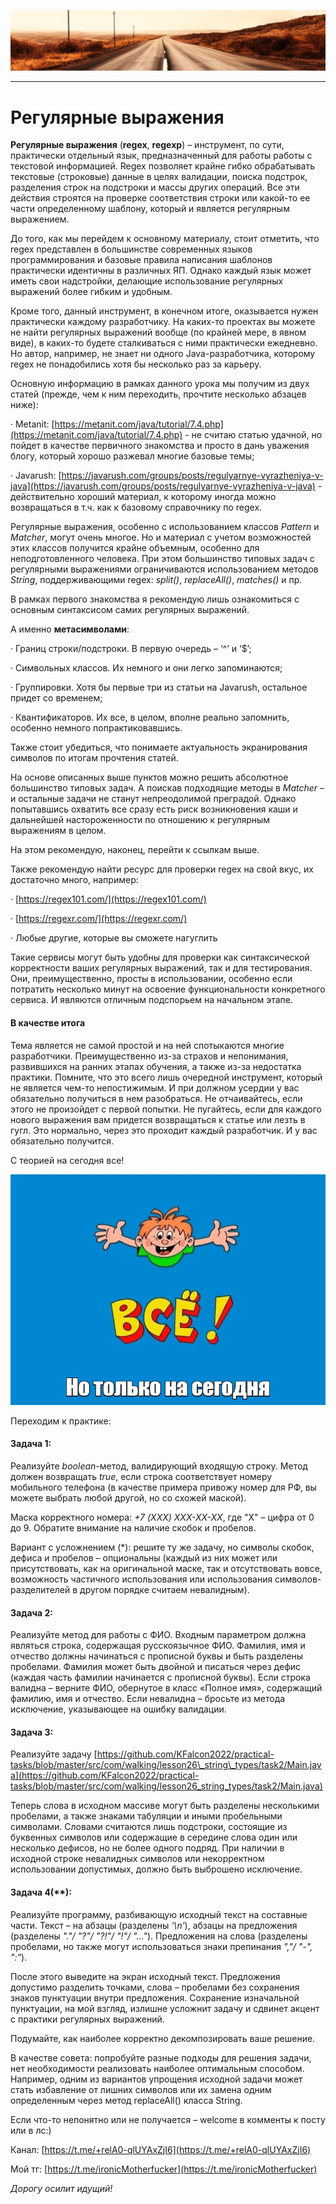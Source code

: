 ![](../../commonmedia/header.png)

***

   

Регулярные выражения
====================

**Регулярные выражения** (**regex**, **regexp**) – инструмент, по сути, практически отдельный язык, предназначенный для работы работы с текстовой информацией. Regex позволяет крайне гибко обрабатывать текстовые (строковые) данные в целях валидации, поиска подстрок, разделения строк на подстроки и массы других операций. Все эти действия строятся на проверке соответствия строки или какой-то ее части определенному шаблону, который и является регулярным выражением.

До того, как мы перейдем к основному материалу, стоит отметить, что regex представлен в большинстве современных языков программирования и базовые правила написания шаблонов практически идентичны в различных ЯП. Однако каждый язык может иметь свои надстройки, делающие использование регулярных выражений более гибким и удобным.

Кроме того, данный инструмент, в конечном итоге, оказывается нужен практически каждому разработчику. На каких-то проектах вы можете не найти регулярных выражений вообще (по крайней мере, в явном виде), в каких-то будете сталкиваться с ними практически ежедневно. Но автор, например, не знает ни одного Java-разработчика, которому regex не понадобились хотя бы несколько раз за карьеру.

Основную информацию в рамках данного урока мы получим из двух статей (прежде, чем к ним переходить, прочтите несколько абзацев ниже):

· Metanit: [https://metanit.com/java/tutorial/7.4.php](https://metanit.com/java/tutorial/7.4.php) - не считаю статью удачной, но пойдет в качестве первичного знакомства и просто в дань уважения блогу, который хорошо разжевал многие базовые темы;

· Javarush: [https://javarush.com/groups/posts/regulyarnye-vyrazheniya-v-java](https://javarush.com/groups/posts/regulyarnye-vyrazheniya-v-java) - действительно хороший материал, к которому иногда можно возвращаться в т.ч. как к базовому справочнику по regex.

Регулярные выражения, особенно с использованием классов _Pattern_ и _Matcher_, могут очень многое. Но и материал с учетом возможностей этих классов получится крайне объемным, особенно для неподготовленного человека. При этом большинство типовых задач с регулярными выражениями ограничиваются использованием методов _String_, поддерживающими regex: _split()_, _replaceAll()_, _matches()_ и пр.

В рамках первого знакомства я рекомендую лишь ознакомиться с основным синтаксисом самих регулярных выражений.

А именно **метасимволами**:

· Границ строки/подстроки. В первую очередь – ‘^’ и ‘$’;

· Символьных классов. Их немного и они легко запоминаются;

· Группировки. Хотя бы первые три из статьи на Javarush, остальное придет со временем;

· Квантификаторов. Их все, в целом, вполне реально запомнить, особенно немного попрактиковавшись.

Также стоит убедиться, что понимаете актуальность экранирования символов по итогам прочтения статей.

На основе описанных выше пунктов можно решить абсолютное большинство типовых задач. А поискав подходящие методы в _Matcher_ – и остальные задачи не станут непреодолимой преградой. Однако попытавшись охватить все сразу есть риск возникновения каши и дальнейшей настороженности по отношению к регулярным выражениям в целом.

На этом рекомендую, наконец, перейти к ссылкам выше.

  

Также рекомендую найти ресурс для проверки regex на свой вкус, их достаточно много, например:

· [https://regex101.com/](https://regex101.com/)

· [https://regexr.com/](https://regexr.com/)

· Любые другие, которые вы сможете нагуглить

Такие сервисы могут быть удобны для проверки как синтаксической корректности ваших регулярных выражений, так и для тестирования. Они, преимущественно, просты в использовании, особенно если потратить несколько минут на освоение функциональности конкретного сервиса. И являются отличным подспорьем на начальном этапе.

#### В качестве итога

Тема является не самой простой и на ней спотыкаются многие разработчики. Преимущественно из-за страхов и непонимания, развившихся на ранних этапах обучения, а также из-за недостатка практики. Помните, что это всего лишь очередной инструмент, который не является чем-то непостижимым. И при должном усердии у вас обязательно получиться в нем разобраться. Не отчаивайтесь, если этого не произойдет с первой попытки. Не пугайтесь, если для каждого нового выражения вам придется возвращаться к статье или лезть в гугл. Это нормально, через это проходит каждый разработчик. И у вас обязательно получится.

С теорией на сегодня все!

![](../../commonmedia/footer.png)

  

Переходим к практике:

#### Задача 1:

Реализуйте _boolean_\-метод, валидирующий входящую строку. Метод должен возвращать _true_, если строка соответствует номеру мобильного телефона (в качестве примера привожу номер для РФ, вы можете выбрать любой другой, но со схожей маской).

Маска корректного номера: _+7 (XXX) XXX-XX-XX_, где "X" – цифра от 0 до 9. Обратите внимание на наличие скобок и пробелов.

Вариант с усложнением (\*): решите ту же задачу, но символы скобок, дефиса и пробелов – опциональны (каждый из них может или присутствовать, как на оригинальной маске, так и отсутствовать вовсе, возможность частичного использования или использования символов-разделителей в другом порядке считаем невалидным).

#### Задача 2:

Реализуйте метод для работы с ФИО. Входным параметром должна являться строка, содержащая русскоязычное ФИО. Фамилия, имя и отчество должны начинаться с прописной буквы и быть разделены пробелами. Фамилия может быть двойной и писаться через дефис (каждая часть фамилии начинается с прописной буквы). Если строка валидна – верните ФИО, обернутое в класс «Полное имя», содержащий фамилию, имя и отчество. Если невалидна – бросьте из метода исключение, указывающее на ошибку валидации.

#### Задача 3:

Реализуйте задачу [https://github.com/KFalcon2022/practical-tasks/blob/master/src/com/walking/lesson26\_string\_types/task2/Main.java](https://github.com/KFalcon2022/practical-tasks/blob/master/src/com/walking/lesson26_string_types/task2/Main.java)

Теперь слова в исходном массиве могут быть разделены несколькими пробелами, а также знаками табуляции и иными пробельными символами. Словами считаются лишь подстроки, состоящие из буквенных символов или содержащие в середине слова один или несколько дефисов, но не более одного подряд. При наличии в исходной строке невалидных символов или некорректном использовании допустимых, должно быть выброшено исключение.

#### Задача 4(\*\*):

Реализуйте программу, разбивающую исходный текст на составные части. Текст – на абзацы (разделены _‘\\n’_), абзацы на предложения (разделены _"."/ "?"/ "?!"/ "!"/ "…"_). Предложения на слова (разделены пробелами, но также могут использоваться знаки препинания _","/ "-", ":"_).

После этого выведите на экран исходный текст. Предложения допустимо разделить точками, слова – пробелами без сохранения знаков пунктуации внутри предложения. Сохранение изначальной пунктуации, на мой взгляд, излишне усложнит задачу и сдвинет акцент с практики регулярных выражений.

Подумайте, как наиболее корректно декомпозировать ваше решение.

В качестве совета: попробуйте разные подходы для решения задачи, нет необходимости реализовать наиболее оптимальным способом. Например, одним из вариантов упрощения исходной задачи может стать избавление от лишних символов или их замена одним определенным через метод replaceAll() класса String.

  

Если что-то непонятно или не получается – welcome в комменты к посту или в лс:)

Канал: [https://t.me/+relA0-qlUYAxZjI6](https://t.me/+relA0-qlUYAxZjI6)

Мой тг: [https://t.me/ironicMotherfucker](https://t.me/ironicMotherfucker)

_Дорогу осилит идущий!_